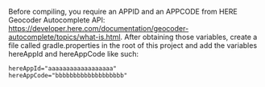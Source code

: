 Before compiling, you require an APPID and an APPCODE from HERE Geocoder Autocomplete API: https://developer.here.com/documentation/geocoder-autocomplete/topics/what-is.html.
After obtaining those variables, create a file called gradle.properties in the root of this project and add the variables hereAppId and hereAppCode like such:
```
hereAppId="aaaaaaaaaaaaaaaaaa"
hereAppCode="bbbbbbbbbbbbbbbbbbb"
```

